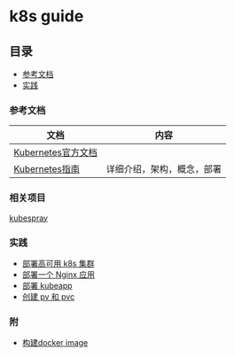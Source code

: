 # k8s guide

## 目录
* [参考文档](#参考文档)
* [实践](#实践)

### 参考文档
|文档|内容|
|--|--|
|[Kubernetes官方文档](https://k8smeetup.github.io/docs/home/)||
|[Kubernetes指南](https://feisky.gitbooks.io/kubernetes/)|详细介绍，架构，概念，部署|

### 相关项目
[kubespray](https://github.com/kubernetes-sigs/kubespray)

### 实践
* [部署高可用 k8s 集群](./.res/chapters/deploy_k8s_in_centos7_by_kubespray.md)
* [部署一个 Nginx 应用](./.res/chapters/deploy_nginx_in_k8s.md)
* [部署 kubeapp ](./.res/chapters/deploy_kubeapp_in_k8s.md)
* [创建 pv 和 pvc ]()

### 附
* [构建docker image](./.res/chapters/docker_create_image.md)  